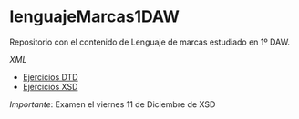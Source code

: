 # lenguajeMarcas1DAW

Repositorio con el contenido de Lenguaje de marcas estudiado en 1º DAW.

*XML*
  - [Ejercicios DTD](https://github.com/alemolamg/lenguajeMarcas1DAW/tree/main/DTD-Ejercicios)
  - [Ejercicios XSD](https://github.com/alemolamg/lenguajeMarcas1DAW/tree/main/XSD-Ejercicios)

*Importante*: 
Examen el viernes 11 de Diciembre de XSD
